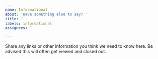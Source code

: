 ```yaml
---
name: Informational
about: 'Have something else to say? '
title: ''
labels: informational
assignees: ''

---
```


Share any links or other information you think we need to know here. Be advised this will often get viewed and closed out.
